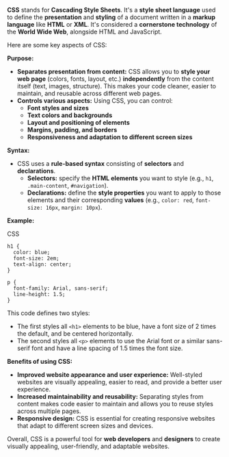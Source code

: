 **CSS** stands for **Cascading Style Sheets**. It's a **style sheet language** used to define the **presentation** and **styling** of a document written in a **markup language** like **HTML** or **XML**. It's considered a **cornerstone technology** of the **World Wide Web**, alongside HTML and JavaScript.

Here are some key aspects of CSS:

**Purpose:**

- **Separates presentation from content:** CSS allows you to **style your web page** (colors, fonts, layout, etc.) **independently** from the content itself (text, images, structure). This makes your code cleaner, easier to maintain, and reusable across different web pages.
- **Controls various aspects:** Using CSS, you can control:
    - **Font styles and sizes**
    - **Text colors and backgrounds**
    - **Layout and positioning of elements**
    - **Margins, padding, and borders**
    - **Responsiveness and adaptation to different screen sizes**

**Syntax:**

- CSS uses a **rule-based syntax** consisting of **selectors** and **declarations**.
    - **Selectors:** specify the **HTML elements** you want to style (e.g., `h1`, `.main-content`, `#navigation`).
    - **Declarations:** define the **style properties** you want to apply to those elements and their corresponding **values** (e.g., `color: red`, `font-size: 16px`, `margin: 10px`).

**Example:**

CSS

```
h1 {
  color: blue;
  font-size: 2em;
  text-align: center;
}

p {
  font-family: Arial, sans-serif;
  line-height: 1.5;
}
```

This code defines two styles:

- The first styles all `<h1>` elements to be blue, have a font size of 2 times the default, and be centered horizontally.
- The second styles all `<p>` elements to use the Arial font or a similar sans-serif font and have a line spacing of 1.5 times the font size.

**Benefits of using CSS:**

- **Improved website appearance and user experience:** Well-styled websites are visually appealing, easier to read, and provide a better user experience.
- **Increased maintainability and reusability:** Separating styles from content makes code easier to maintain and allows you to reuse styles across multiple pages.
- **Responsive design:** CSS is essential for creating responsive websites that adapt to different screen sizes and devices.

Overall, CSS is a powerful tool for **web developers** and **designers** to create visually appealing, user-friendly, and adaptable websites.